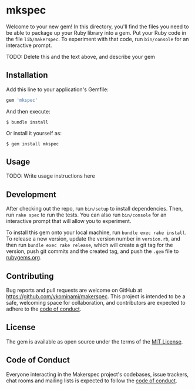 # mkspec

Welcome to your new gem! In this directory, you'll find the files you need to be able to package up your Ruby library into a gem. Put your Ruby code in the file `lib/makerspec`. To experiment with that code, run `bin/console` for an interactive prompt.

TODO: Delete this and the text above, and describe your gem

## Installation

Add this line to your application's Gemfile:

```ruby
gem 'mkspec'
```

And then execute:

    $ bundle install

Or install it yourself as:

    $ gem install mkspec

## Usage

TODO: Write usage instructions here

## Development

After checking out the repo, run `bin/setup` to install dependencies. Then, run `rake spec` to run the tests. You can also run `bin/console` for an interactive prompt that will allow you to experiment.

To install this gem onto your local machine, run `bundle exec rake install`. To release a new version, update the version number in `version.rb`, and then run `bundle exec rake release`, which will create a git tag for the version, push git commits and the created tag, and push the `.gem` file to [rubygems.org](https://rubygems.org).

## Contributing

Bug reports and pull requests are welcome on GitHub at https://github.com/ykominami/makerspec. This project is intended to be a safe, welcoming space for collaboration, and contributors are expected to adhere to the [code of conduct](https://github.com/ykominami/makerspec/blob/master/CODE_OF_CONDUCT.md).

## License

The gem is available as open source under the terms of the [MIT License](https://opensource.org/licenses/MIT).

## Code of Conduct

Everyone interacting in the Makerspec project's codebases, issue trackers, chat rooms and mailing lists is expected to follow the [code of conduct](https://github.com/ykominami/makerspec/blob/master/CODE_OF_CONDUCT.md).

